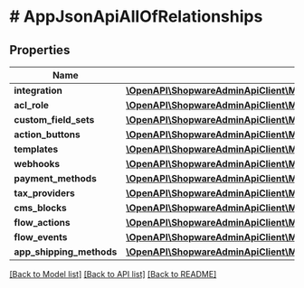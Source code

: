 # # AppJsonApiAllOfRelationships

## Properties

Name | Type | Description | Notes
------------ | ------------- | ------------- | -------------
**integration** | [**\OpenAPI\ShopwareAdminApiClient\Model\AppJsonApiAllOfRelationshipsIntegration**](AppJsonApiAllOfRelationshipsIntegration.md) |  | [optional]
**acl_role** | [**\OpenAPI\ShopwareAdminApiClient\Model\AppJsonApiAllOfRelationshipsAclRole**](AppJsonApiAllOfRelationshipsAclRole.md) |  | [optional]
**custom_field_sets** | [**\OpenAPI\ShopwareAdminApiClient\Model\AppJsonApiAllOfRelationshipsCustomFieldSets**](AppJsonApiAllOfRelationshipsCustomFieldSets.md) |  | [optional]
**action_buttons** | [**\OpenAPI\ShopwareAdminApiClient\Model\AppJsonApiAllOfRelationshipsActionButtons**](AppJsonApiAllOfRelationshipsActionButtons.md) |  | [optional]
**templates** | [**\OpenAPI\ShopwareAdminApiClient\Model\AppJsonApiAllOfRelationshipsTemplates**](AppJsonApiAllOfRelationshipsTemplates.md) |  | [optional]
**webhooks** | [**\OpenAPI\ShopwareAdminApiClient\Model\AppJsonApiAllOfRelationshipsWebhooks**](AppJsonApiAllOfRelationshipsWebhooks.md) |  | [optional]
**payment_methods** | [**\OpenAPI\ShopwareAdminApiClient\Model\AppJsonApiAllOfRelationshipsPaymentMethods**](AppJsonApiAllOfRelationshipsPaymentMethods.md) |  | [optional]
**tax_providers** | [**\OpenAPI\ShopwareAdminApiClient\Model\AppJsonApiAllOfRelationshipsTaxProviders**](AppJsonApiAllOfRelationshipsTaxProviders.md) |  | [optional]
**cms_blocks** | [**\OpenAPI\ShopwareAdminApiClient\Model\AppJsonApiAllOfRelationshipsCmsBlocks**](AppJsonApiAllOfRelationshipsCmsBlocks.md) |  | [optional]
**flow_actions** | [**\OpenAPI\ShopwareAdminApiClient\Model\AppJsonApiAllOfRelationshipsFlowActions**](AppJsonApiAllOfRelationshipsFlowActions.md) |  | [optional]
**flow_events** | [**\OpenAPI\ShopwareAdminApiClient\Model\AppJsonApiAllOfRelationshipsFlowEvents**](AppJsonApiAllOfRelationshipsFlowEvents.md) |  | [optional]
**app_shipping_methods** | [**\OpenAPI\ShopwareAdminApiClient\Model\AppJsonApiAllOfRelationshipsAppShippingMethods**](AppJsonApiAllOfRelationshipsAppShippingMethods.md) |  | [optional]

[[Back to Model list]](../../README.md#models) [[Back to API list]](../../README.md#endpoints) [[Back to README]](../../README.md)
